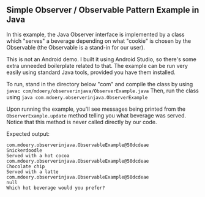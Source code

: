 ## Simple Observer / Observable Pattern Example in Java ##

In this example, the Java Observer interface is implemented by a class which "serves" a beverage depending on what "cookie" is chosen by the Observable (the Observable is a stand-in for our user).

This is not an Android demo. I built it using Android Studio, so there's some extra unneeded boilerplate related to that. The example can be run very easily using standard Java tools, provided you have them installed.

To run, stand in the directory below "com" and compile the class by using ``javac com/mdoery/observerinjava/ObserverExample.java``
Then, run the class using ``java com.mdoery.observerinjava.ObserverExample``

Upon running the example, you'll see messages being printed from the ``ObserverExample.update`` method telling you what beverage was served. Notice that this method is never called directly by our code.

Expected output:

```
com.mdoery.observerinjava.ObservableExample@50dcdeae
Snickerdoodle
Served with a hot cocoa
com.mdoery.observerinjava.ObservableExample@50dcdeae
Chocolate chip
Served with a latte
com.mdoery.observerinjava.ObservableExample@50dcdeae
null
Which hot beverage would you prefer?
```
